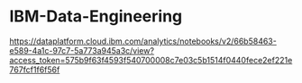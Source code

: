 # IBM-Data-Engineering

https://dataplatform.cloud.ibm.com/analytics/notebooks/v2/66b58463-e589-4a1c-97c7-5a773a945a3c/view?access_token=575b9f63f4593f540700008c7e03c5b1514f0440fece2ef221e767fcf1f6f56f
